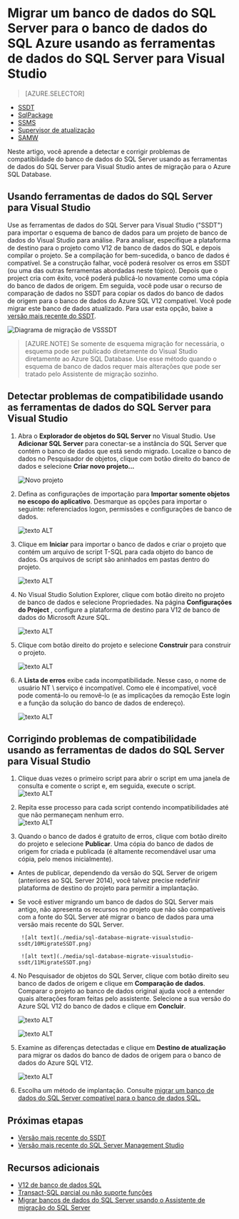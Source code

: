 <properties
   pageTitle="Corrigir problemas de compatibilidade de banco de dados do SQL Server antes de migração para o banco de dados SQL | Microsoft Azure"
   description="Microsoft Azure SQL Database, migração de banco de dados, compatibilidade, o Assistente de migração do SQL Azure, SSDT"
   services="sql-database"
   documentationCenter=""
   authors="CarlRabeler"
   manager="jhubbard"
   editor=""/>

<tags
   ms.service="sql-database"
   ms.devlang="NA"
   ms.topic="article"
   ms.tgt_pltfrm="NA"
   ms.workload="sqldb-migrate"
   ms.date="08/24/2016"
   ms.author="carlrab"/>

# <a name="migrate-a-sql-server-database-to-azure-sql-database-using-sql-server-data-tools-for-visual-studio"></a>Migrar um banco de dados do SQL Server para o banco de dados do SQL Azure usando as ferramentas de dados do SQL Server para Visual Studio 

> [AZURE.SELECTOR]
- [SSDT](sql-database-cloud-migrate-fix-compatibility-issues-ssdt.md)
- [SqlPackage](sql-database-cloud-migrate-determine-compatibility-sqlpackage.md)
- [SSMS](sql-database-cloud-migrate-determine-compatibility-ssms.md)
- [Supervisor de atualização](http://www.microsoft.com/download/details.aspx?id=48119)
- [SAMW](sql-database-cloud-migrate-fix-compatibility-issues.md)

Neste artigo, você aprende a detectar e corrigir problemas de compatibilidade do banco de dados do SQL Server usando as ferramentas de dados do SQL Server para Visual Studio antes de migração para o Azure SQL Database.

## <a name="using-sql-server-data-tools-for-visual-studio"></a>Usando ferramentas de dados do SQL Server para Visual Studio

Use as ferramentas de dados do SQL Server para Visual Studio ("SSDT") para importar o esquema de banco de dados para um projeto de banco de dados do Visual Studio para análise. Para analisar, especifique a plataforma de destino para o projeto como V12 de banco de dados do SQL e depois compilar o projeto. Se a compilação for bem-sucedida, o banco de dados é compatível. Se a construção falhar, você poderá resolver os erros em SSDT (ou uma das outras ferramentas abordadas neste tópico). Depois que o project cria com êxito, você poderá publicá-lo novamente como uma cópia do banco de dados de origem. Em seguida, você pode usar o recurso de comparação de dados no SSDT para copiar os dados do banco de dados de origem para o banco de dados do Azure SQL V12 compatível. Você pode migrar este banco de dados atualizado. Para usar esta opção, baixe a [versão mais recente do SSDT](https://msdn.microsoft.com/library/mt204009.aspx).

  ![Diagrama de migração de VSSSDT](./media/sql-database-cloud-migrate/03VSSSDTDiagram.png)

  > [AZURE.NOTE] Se somente de esquema migração for necessária, o esquema pode ser publicado diretamente do Visual Studio diretamente ao Azure SQL Database. Use esse método quando o esquema de banco de dados requer mais alterações que pode ser tratado pelo Assistente de migração sozinho.

## <a name="detecting-compatibility-issues-using-sql-server-data-tools-for-visual-studio"></a>Detectar problemas de compatibilidade usando as ferramentas de dados do SQL Server para Visual Studio
   
1.  Abra o **Explorador de objetos do SQL Server** no Visual Studio. Use **Adicionar SQL Server** para conectar-se a instância do SQL Server que contém o banco de dados que está sendo migrado. Localize o banco de dados no Pesquisador de objetos, clique com botão direito do banco de dados e selecione **Criar novo projeto...**     
    
    ![Novo projeto](./media/sql-database-migrate-visualstudio-ssdt/02MigrateSSDT.png)    
   
2.  Defina as configurações de importação para **Importar somente objetos no escopo do aplicativo**. Desmarque as opções para importar o seguinte: referenciados logon, permissões e configurações de banco de dados.    

    ![texto ALT](./media/sql-database-migrate-visualstudio-ssdt/03MigrateSSDT.png)    

3.  Clique em **Iniciar** para importar o banco de dados e criar o projeto que contém um arquivo de script T-SQL para cada objeto do banco de dados. Os arquivos de script são aninhados em pastas dentro do projeto.    

    ![texto ALT](./media/sql-database-migrate-visualstudio-ssdt/04MigrateSSDT.png)    

4.  No Visual Studio Solution Explorer, clique com botão direito no projeto de banco de dados e selecione Propriedades. Na página **Configurações do Project** , configure a plataforma de destino para V12 de banco de dados do Microsoft Azure SQL.    
    
    ![texto ALT](./media/sql-database-migrate-visualstudio-ssdt/05MigrateSSDT.png)    
    
5.  Clique com botão direito do projeto e selecione **Construir** para construir o projeto.    
    
    ![texto ALT](./media/sql-database-migrate-visualstudio-ssdt/06MigrateSSDT.png)    
    
6.  A **Lista de erros** exibe cada incompatibilidade. Nesse caso, o nome de usuário NT \ serviço é incompatível. Como ele é incompatível, você pode comentá-lo ou removê-lo (e as implicações da remoção Este login e a função da solução do banco de dados de endereço).     
    
    ![texto ALT](./media/sql-database-migrate-visualstudio-ssdt/07MigrateSSDT.png)    
    
## <a name="fixing-compatibility-issues-using-sql-server-data-tools-for-visual-studio"></a>Corrigindo problemas de compatibilidade usando as ferramentas de dados do SQL Server para Visual Studio

1.  Clique duas vezes o primeiro script para abrir o script em uma janela de consulta e comente o script e, em seguida, execute o script.     
    ![texto ALT](./media/sql-database-migrate-visualstudio-ssdt/08MigrateSSDT.png)

2.  Repita esse processo para cada script contendo incompatibilidades até que não permaneçam nenhum erro.    
    ![texto ALT](./media/sql-database-migrate-visualstudio-ssdt/09MigrateSSDT.png)
    
3.  Quando o banco de dados é gratuito de erros, clique com botão direito do projeto e selecione **Publicar**. Uma cópia do banco de dados de origem for criada e publicada (é altamente recomendável usar uma cópia, pelo menos inicialmente).     
 - Antes de publicar, dependendo da versão do SQL Server de origem (anteriores ao SQL Server 2014), você talvez precise redefinir plataforma de destino do projeto para permitir a implantação.     
 - Se você estiver migrando um banco de dados do SQL Server mais antigo, não apresenta os recursos no projeto que não são compatíveis com a fonte do SQL Server até migrar o banco de dados para uma versão mais recente do SQL Server.     

        ![alt text](./media/sql-database-migrate-visualstudio-ssdt/10MigrateSSDT.png)    
    
        ![alt text](./media/sql-database-migrate-visualstudio-ssdt/11MigrateSSDT.png)    
        
4.  No Pesquisador de objetos do SQL Server, clique com botão direito seu banco de dados de origem e clique em **Comparação de dados**. Comparar o projeto ao banco de dados original ajuda você a entender quais alterações foram feitas pelo assistente. Selecione a sua versão do Azure SQL V12 do banco de dados e clique em **Concluir**.    
    
    ![texto ALT](./media/sql-database-migrate-visualstudio-ssdt/12MigrateSSDT.png)    
    
    ![texto ALT](./media/sql-database-migrate-visualstudio-ssdt/13MigrateSSDT.png)    

5.  Examine as diferenças detectadas e clique em **Destino de atualização** para migrar os dados do banco de dados de origem para o banco de dados do Azure SQL V12.     
    
    ![texto ALT](./media/sql-database-migrate-visualstudio-ssdt/14MigrateSSDT.png)    
    
6.  Escolha um método de implantação. Consulte [migrar um banco de dados do SQL Server compatível para o banco de dados SQL.](sql-database-cloud-migrate.md)  

## <a name="next-steps"></a>Próximas etapas

- [Versão mais recente do SSDT](https://msdn.microsoft.com/library/mt204009.aspx)
- [Versão mais recente do SQL Server Management Studio](https://msdn.microsoft.com/library/mt238290.aspx)

## <a name="additional-resources"></a>Recursos adicionais

- [V12 de banco de dados SQL](sql-database-v12-whats-new.md)
- [Transact-SQL parcial ou não suporte funções](sql-database-transact-sql-information.md)
- [Migrar bancos de dados do SQL Server usando o Assistente de migração do SQL Server](http://blogs.msdn.com/b/ssma/)
